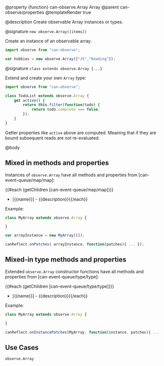 @property {function} can-observe.Array Array
@parent can-observe/properties
@templateRender true

@description Create observable Array instances or types.

@signature `new observe.Array([items])`

Create an instance of an observable array.

```js
import observe from "can-observe";

var hobbies = new observe.Array(["JS","Reading"]);
```

@signature `class extends observe.Array {...}`

Extend and create your own `Array` type:

```js
import observe from "can-observe";

class TodoList extends observe.Array {
    get active() {
        return this.filter(function(todo) {
            return todo.complete === false;
        });
    }
}
```

Getter properties like `active` above are computed. Meaning that if they are bound
subsequent reads are not re-evaluated.



@body

## Mixed in methods and properties

Instances of `observe.Array` have all methods and properties from
[can-event-queue/map/map]:

{{#each (getChildren [can-event-queue/map/map])}}
- [{{name}}] - {{description}}{{/each}}

Example:

```js
class MyArray extends observe.Array {

}

var arrayInstance = new MyArray([]);

canReflect.onPatches( arrayInstance, function(patches){ ... });
```


## Mixed-in type methods and properties

Extended `observe.Array` constructor functions have all methods and properties from
[can-event-queue/type/type]:

{{#each (getChildren [can-event-queue/type/type])}}
- [{{name}}] - {{description}}{{/each}}

Example:

```js
class MyArray extends observe.Array {

}

canReflect.onInstancePatches(MyArray, function(instance, patches){ ... });
```

## Use Cases

`observe.Array`
